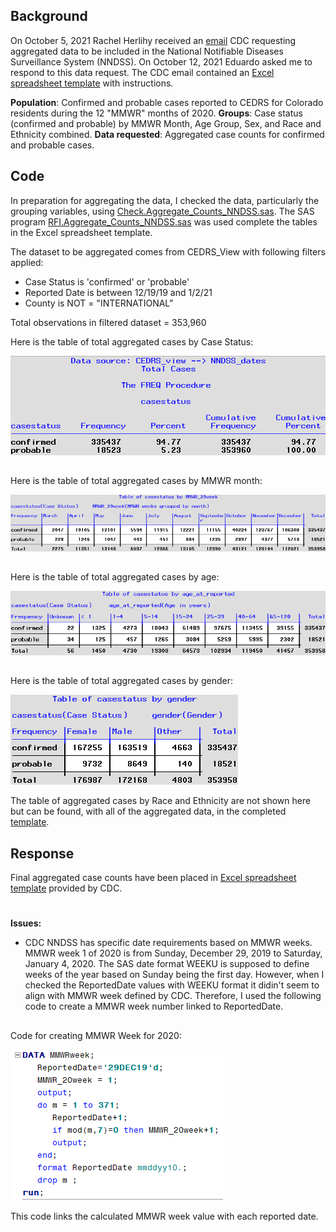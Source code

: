 ## Background 
On October 5, 2021 Rachel Herlihy received an [email](./Documents/Email_request.pdf) CDC requesting aggregated data to be included in the National Notifiable Diseases Surveillance System (NNDSS). On October 12, 2021 Eduardo asked me to respond to this data request. The CDC email contained an [Excel spreadsheet template](./Documents/Worksheet_2020_Aggregate_COVID-19_Data.xlsx) with instructions. 

**Population**:  Confirmed and probable cases reported to CEDRS for Colorado residents during the 12 "MMWR" months of 2020.  **Groups**: Case status (confirmed and probable) by MMWR Month, Age Group, Sex, and Race and Ethnicity combined.  **Data requested**: Aggregated case counts for confirmed and probable cases. 

## Code
In preparation for aggregating the data, I checked the data, particularly the grouping variables, using [Check.Aggregate_Counts_NNDSS.sas](SAS/Check.Aggregate_Counts_NNDSS.sas). The SAS program [RFI.Aggregate_Counts_NNDSS.sas](SAS/RFI.Aggregate_Counts_NNDSS.sas) was used complete the tables in the Excel spreadsheet template. 

The dataset to be aggregated comes from CEDRS_View with following filters applied:
* Case Status is 'confirmed' or 'probable'
* Reported Date is between 12/19/19 and 1/2/21
* County is NOT = "INTERNATIONAL"

Total observations in filtered dataset = 353,960

Here is the table of total aggregated cases by Case Status:

![Total_Cases](./images/Total_Cases2.png)
##
Here is the table of total aggregated cases by MMWR month:

![MMWR_Month](./Images/MMWRmonth2.png)
##
Here is the table of total aggregated cases by age:

![Age_Groups](.images/../Images/AgeGroup2.png)

##
Here is the table of total aggregated cases by gender:

![gendertable](Images/Genders2.png)

The table of aggregated cases by Race and Ethnicity are not shown here but can be found, with all of the aggregated data, in the completed [template](./Documents/Worksheet_2020_Aggregate_COVID-19_Data.xlsx).

## Response
Final aggregated case counts have been placed in [Excel spreadsheet template](./Documents/Worksheet_2020_Aggregate_COVID-19_Data.xlsx) provided by CDC.
#


**Issues:**
* CDC NNDSS has specific date requirements based on MMWR weeks. MMWR week 1 of 2020 is from Sunday, December 29, 2019 to Saturday, January 4, 2020. The SAS date format WEEKU is supposed to define weeks of the year based on Sunday being the first day. However, when I checked the ReportedDate values with WEEKU format it didin't seem to align with MMWR week defined by CDC. Therefore, I used the following code to create a MMWR week number linked to ReportedDate.

##
Code for creating MMWR Week for 2020:

 ![MMWR_code](./Images/Code_for_MMWR_week.png)

This code links the calculated MMWR week value with each reported date.
